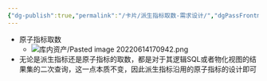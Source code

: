 ```yaml
---
{"dg-publish":true,"permalink":"/卡片/派生指标取数-需求设计/","dgPassFrontmatter":true}
---
```


* 原子指标取数
	* ![库内资产/Pasted image 20220614170942.png](/img/user/%E5%BA%93%E5%86%85%E8%B5%84%E4%BA%A7/Pasted%20image%2020220614170942.png)
* 无论是派生指标还是原子指标的取数，都是对于其逻辑SQL或者物化视图的结果集的二次查询，这一点本质不变，因此派生指标沿用的原子指标的设计即可
